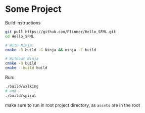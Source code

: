 # Some Project

Build instructions
```bash
git pull https://github.com/Flinner/Hello_SFML.git
cd Hello_SFML

# With Ninja:
cmake -B build -G Ninja && ninja -C build

# Without Ninja
cmake -B build
cmake --build build

```

Run:

```bash
./build/walking
# and
./build/spiral
```

make sure to run in root project directory, as `assets` are in the root

